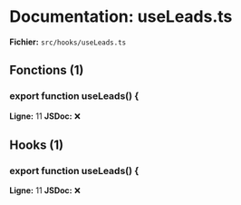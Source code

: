 # Documentation: useLeads.ts

**Fichier:** `src/hooks/useLeads.ts`

## Fonctions (1)

### export function useLeads() {
**Ligne:** 11
**JSDoc:** ❌

## Hooks (1)

### export function useLeads() {
**Ligne:** 11
**JSDoc:** ❌

